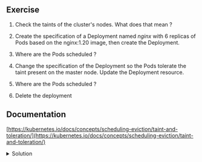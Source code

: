 ## Exercise

1. Check the taints of the cluster's nodes. What does that mean ?

2. Create the specification of a Deployment named *nginx* with 6 replicas of Pods based on the nginx:1.20 image, then create the Deployment.

3. Where are the Pods scheduled ?

4. Change the specification of the Deployment so the Pods tolerate the taint present on the master node. Update the Deployment resource.

5. Where are the Pods scheduled ?

6. Delete the deployment

## Documentation

[https://kubernetes.io/docs/concepts/scheduling-eviction/taint-and-toleration/](https://kubernetes.io/docs/concepts/scheduling-eviction/taint-and-toleration/)

<details>
  <summary markdown="span">Solution</summary>

1. Check the taints of the cluster's nodes. What does that mean ?

Only the master node as a Taint, this one prevents the application Pod from being scheduled on the master

```
k get nodes master -o jsonpath={.spec.taints}
[{"effect":"NoSchedule","key":"node-role.kubernetes.io/master"}]
```

The NoSchedule taint prevent Pods which do not tolerate the taint to be scheduled on that node

2. Create the specification of a Deployment named *nginx* with 6 replicas of Pods based on the nginx:1.20 image, then create the Deployment.

Specification:

```
k create deploy nginx --replicas 6 --image=nginx:1.20 --dry-run=client -o yaml > deploy.yaml
```

Creation of the Deployment

```
k apply -f deploy.yaml
```

3. Where are the Pods scheduled ?

```
k get po -o wide
NAME                     READY   STATUS    RESTARTS   AGE   IP          NODE      NOMINATED NODE   READINESS GATES
nginx-6d777db949-2kxhp   1/1     Running   0          8s    10.38.0.5   worker2   <none>           <none>
nginx-6d777db949-6d7ms   1/1     Running   0          8s    10.32.0.7   worker1   <none>           <none>
nginx-6d777db949-8vl6j   1/1     Running   0          8s    10.32.0.6   worker1   <none>           <none>
nginx-6d777db949-rqql4   1/1     Running   0          8s    10.38.0.6   worker2   <none>           <none>
nginx-6d777db949-tfbjb   1/1     Running   0          8s    10.32.0.2   worker1   <none>           <none>
nginx-6d777db949-vs6wl   1/1     Running   0          8s    10.38.0.1   worker2   <none>           <none>
```

The Pods are deployed either on worker1 or on worker2. None are deployed on the master node because of the NoSchedule taint that the Pods do not tolerate.

4. Change the specification of the Deployment so the Pods tolerate the taint present on the master node. Update the Deployment resource.

```
apiVersion: apps/v1
kind: Deployment
metadata:
  labels:
    app: nginx
  name: nginx
spec:
  replicas: 6
  selector:
    matchLabels:
      app: nginx
  template:
    metadata:
      labels:
        app: nginx
    spec:
      containers:
      - image: nginx:1.20
        name: nginx
      tolerations:
      - key: node-role.kubernetes.io/master
        effect: NoSchedule
```

Update the resource:

```
k apply -f deploy.yaml
```

5. Where are the Pods scheduled ?

Due to the toleration of the taint, Pods can now be scheduled on master as well

```
NAME                     READY   STATUS    RESTARTS   AGE   IP          NODE      NOMINATED NODE   READINESS GATES
nginx-7b788fb97d-2vrv4   1/1     Running   0          59s   10.32.0.8   worker1   <none>           <none>
nginx-7b788fb97d-bjlvk   1/1     Running   0          57s   10.40.0.2   master    <none>           <none>
nginx-7b788fb97d-gdn6x   1/1     Running   0          59s   10.38.0.1   worker2   <none>           <none>
nginx-7b788fb97d-qkp78   1/1     Running   0          59s   10.40.0.1   master    <none>           <none>
nginx-7b788fb97d-rb74s   1/1     Running   0          57s   10.32.0.6   worker1   <none>           <none>
nginx-7b788fb97d-tj7f9   1/1     Running   0          57s   10.38.0.7   worker2   <none>           <none>
```

6. Delete the deployment

```
k delete deploy/nginx
```

</details>


